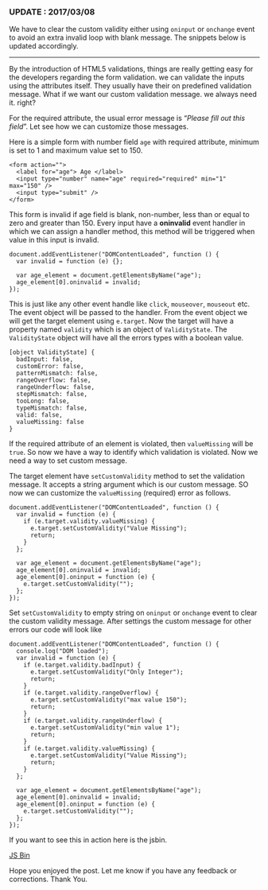 ### UPDATE : 2017/03/08

We have to clear the custom validity either using `oninput` or `onchange` event to avoid an extra invalid loop with blank message. The snippets below is updated accordingly.

------------------------------------------------------------------------

By the introduction of HTML5 validations, things are really getting easy for the developers regarding the form validation. we can validate the inputs using the attributes itself. They usually have their on predefined validation message. What if we want our custom validation message. we always need it. right?

For the required attribute, the usual error message is “*Please fill out this field*”. Let see how we can customize those messages.

Here is a simple form with number field `age` with required attribute, minimum is set to 1 and maximum value set to 150.

    <form action="">
      <label for="age"> Age </label>
      <input type="number" name="age" required="required" min="1" max="150" />
      <input type="submit" />
    </form>

This form is invalid if age field is blank, non-number, less than or equal to zero and greater than 150. Every input have a **oninvalid** event handler in which we can assign a handler method, this method will be triggered when value in this input is invalid.

    document.addEventListener("DOMContentLoaded", function () {
      var invalid = function (e) {};

      var age_element = document.getElementsByName("age");
      age_element[0].oninvalid = invalid;
    });

This is just like any other event handle like `click`, `mouseover`, `mouseout` etc. The event object will be passed to the handler. From the event object we will get the target element using `e.target`. Now the target will have a property named `validity` which is an object of `ValidityState`. The `ValidityState` object will have all the errors types with a boolean value.

    [object ValidityState] {
      badInput: false,
      customError: false,
      patternMismatch: false,
      rangeOverflow: false,
      rangeUnderflow: false,
      stepMismatch: false,
      tooLong: false,
      typeMismatch: false,
      valid: false,
      valueMissing: false
    }

If the required attribute of an element is violated, then `valueMissing` will be `true`. So now we have a way to identify which validation is violated. Now we need a way to set custom message.

The target element have `setCustomValidity` method to set the validation message. It accepts a string argument which is our custom message. SO now we can customize the `valueMissing` (required) error as follows.

    document.addEventListener("DOMContentLoaded", function () {
      var invalid = function (e) {
        if (e.target.validity.valueMissing) {
          e.target.setCustomValidity("Value Missing");
          return;
        }
      };

      var age_element = document.getElementsByName("age");
      age_element[0].oninvalid = invalid;
      age_element[0].oninput = function (e) {
        e.target.setCustomValidity("");
      };
    });

Set `setCustomValidity` to empty string on `oninput` or `onchange` event to clear the custom validity message. After settings the custom message for other errors our code will look like

    document.addEventListener("DOMContentLoaded", function () {
      console.log("DOM loaded");
      var invalid = function (e) {
        if (e.target.validity.badInput) {
          e.target.setCustomValidity("Only Integer");
          return;
        }
        if (e.target.validity.rangeOverflow) {
          e.target.setCustomValidity("max value 150");
          return;
        }
        if (e.target.validity.rangeUnderflow) {
          e.target.setCustomValidity("min value 1");
          return;
        }
        if (e.target.validity.valueMissing) {
          e.target.setCustomValidity("Value Missing");
          return;
        }
      };

      var age_element = document.getElementsByName("age");
      age_element[0].oninvalid = invalid;
      age_element[0].oninput = function (e) {
        e.target.setCustomValidity("");
      };
    });

If you want to see this in action here is the jsbin.

<a href="http://jsbin.com/xameda/embed?js,output" class="jsbin-embed">JS Bin</a>

Hope you enjoyed the post. Let me know if you have any feedback or corrections. Thank You.
